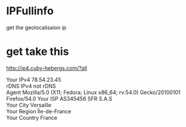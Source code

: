 # IPFullinfo  
get the geolocalisaion ip  

# get take this 
http://ip4.cuby-hebergs.com/?all  
  
Your IPv4 78.54.23.45  
rDNS IPv4 not rDNS  
Agent Mozilla/5.0 (X11; Fedora; Linux x86_64; rv:54.0) Gecko/20100101 Firefox/54.0 
Your ISP AS345456 SFR S.A.S  
Your City Versaille  
Your Region Île-de-France   
Your Country France  

